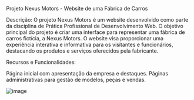 Projeto Nexus Motors - Website de uma Fábrica de Carros

Descrição:
O projeto Nexus Motors é um website desenvolvido como parte da disciplina de Prática Profissional de Desenvolvimento Web. O objetivo principal do projeto é criar uma interface para representar uma fábrica de carros fictícia, a Nexus Motors. O website visa proporcionar uma experiência interativa e informativa para os visitantes e funcionários, destacando os produtos e serviços oferecidos pela fabricante.

Recursos e Funcionalidades:

Página inicial com apresentação da empresa e destaques.
Páginas administrativas para gestão de modelos, peças e vendas.

![image](https://github.com/Percebones/Nexus-Motors/assets/141276166/c5bc3df0-22f2-454e-9bdb-d2008e5fc79f)
